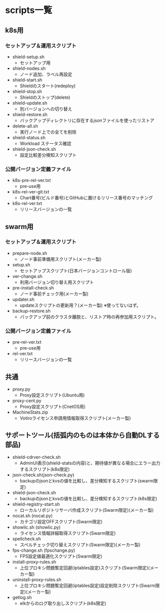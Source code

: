 # scripts一覧

## k8s用
### セットアップ＆運用スクリプト
* shield-setup.sh
	* セットアップ用
* shield-nodes.sh
	* ノード追加、ラベル再設定
* shield-start.sh
	* Shieldのスタート(redeploy)
* shield-stop.sh
	* Shieldのストップ(delete)
* shield-update.sh
	* 別バージョンへの切り替え
* shield-restore.sh
	* バックアップディレクトリに存在するjsonファイルを使ったリストア
* delete-all.sh
	* 実行ノード上での全てを削除
* shield-status.sh
    * Workload ステータス確認
* shield-json-check.sh
	* 設定比較差分検知スクリプト

### 公開バージョン定義ファイル
* k8s-pre-rel-ver.txt
	* pre-use用
* k8s-rel-ver-git.txt
	* Chart番号(ビルド番号)とGitHubに置けるリリース番号のマッチング
* k8s-rel-ver.txt
	* リリースバージョンの一覧

## swarm用
### セットアップ＆運用スクリプト
* prepare-node.sh
	* ノード事前準備用スクリプト(メーカー製)
* setup.sh
	* セットアップスクリプト(日本バージョンコントロール版)
* ver-change.sh
	* 利用バージョン切り替え用スクリプト
* pre-install-check.sh
	* ノード事前チェック用(メーカー製)
* updater.sh
	* updateスクリプトの更新用？(メーカー製) ※使ってないはず。
* backup-restore.sh
    * バックアップ前のクラスタ離脱と、リストア時の再参加用スクリプト。
    
### 公開バージョン定義ファイル
* pre-rel-ver.txt
	* pre-use用
* rel-ver.txt
	* リリースバージョンの一覧

## 共通
* proxy.py
	* Proxy設定スクリプト(Ubuntu用)
* proxy-cent.py
	* Proxy設定スクリプト(CnetOS用)
* MachineStats.zip
	* Votiroライセンス申請用情報取得スクリプト(メーカー製)

## サポートツール(括弧内のものは本体から自動DLする部品)
* shield-cdrver-check.sh
	* AdminUI表示(shield-statsの内容)と、期待値が異なる場合にエラー出力するスクリプト(k8s限定)
* json-check.sh(json-check.py)
	* backupのjsonとkvsの値を比較し、差分検知するスクリプト(swarm限定)
* shield-json-check.sh
	* backupのjsonとkvsの値を比較し、差分検知するスクリプト(k8s限定)
* shield-registry-start.sh
	* ローカルリポジトリサーバ作成スクリプト(Swarm限定)(メーカー製)
* nocat.sh (nocat.py)
	* カテゴリ設定OFFスクリプト(Swarm限定)
* showlic.sh (showlic.py)
	* ライセンス情報詳細取得スクリプト(Swarm限定)
* spellcheck.sh
	* スペルチェック切り替えスクリプト(Swarm限定)(メーカー製)
* fps-change.sh (fpschange.py)
	* FPS設定値最適化スクリプト(Swarm限定)
* install-proxy-rules.sh
	* 上位プロキシ問題暫定回避(iptables設定)スクリプト(Swarm限定)(メーカー製)
* uninstall-proxy-rules.sh
	* 上位プロキシ問題暫定回避(iptables設定)設定削除スクリプト(Swarm限定)(メーカー製)
* getlog.sh
    * elkからのログ取り出しスクリプト(k8s限定)

